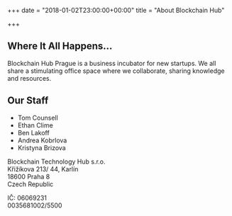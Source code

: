+++
date = "2018-01-02T23:00:00+00:00"
title = "About Blockchain Hub"

+++
## Where It All Happens...

Blockchain Hub Prague is a business incubator for new startups. We all share a stimulating office space where we collaborate, sharing knowledge and resources.

## Our Staff

* Tom Counsell
* Ethan Clime
* Ben Lakoff
* Andrea Kobrlova
* Kristyna Brizova

Blockchain Technology Hub s.r.o.  
Křižíkova 213/ 44, Karlín  
18600 Praha 8  
Czech Republic

IČ: 06069231  
0035681002/5500